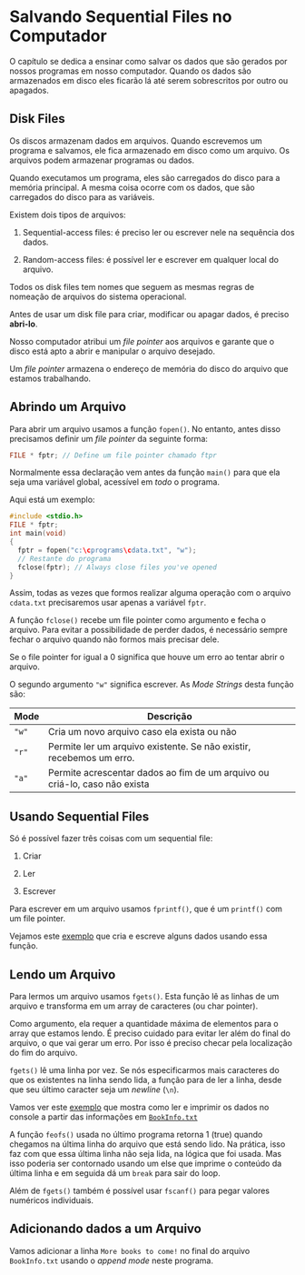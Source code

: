 # Salvando Sequential Files no Computador

O capítulo se dedica a ensinar como salvar os dados que são gerados por nossos programas em nosso computador. Quando os dados são armazenados em disco eles ficarão lá até serem sobrescritos por outro ou apagados.

## Disk Files

Os discos armazenam dados em arquivos. Quando escrevemos um programa e salvamos, ele fica armazenado em disco como um arquivo. Os arquivos podem armazenar programas ou dados.

Quando executamos um programa, eles são carregados do disco para a memória principal. A mesma coisa ocorre com os dados, que são carregados do disco para as variáveis.

Existem dois tipos de arquivos:

1. Sequential-access files: é preciso ler ou escrever nele na sequência dos dados.

2. Random-access files: é possível ler e escrever em qualquer local do arquivo.

Todos os disk files tem nomes que seguem as mesmas regras de nomeação de arquivos do sistema operacional.

Antes de usar um disk file para criar, modificar ou apagar dados, é preciso **abri-lo**.

Nosso computador atribui um *file pointer* aos arquivos e garante que o disco está apto a abrir e manipular o arquivo desejado.

Um *file pointer* armazena o endereço de memória do disco do arquivo que estamos trabalhando.

## Abrindo um Arquivo

Para abrir um arquivo usamos a função `fopen()`. No entanto, antes disso precisamos definir um *file pointer* da seguinte forma:

```C
FILE * fptr; // Define um file pointer chamado ftpr
```

Normalmente essa declaração vem antes da função `main()` para que ela seja uma variável global, acessível em *todo* o programa.

Aqui está um exemplo:

```C
#include <stdio.h>
FILE * fptr;
int main(void)
{
  fptr = fopen("c:\cprograms\cdata.txt", "w");
  // Restante do programa
  fclose(fptr); // Always close files you've opened
}
```

Assim, todas as vezes que formos realizar alguma operação com o arquivo `cdata.txt` precisaremos usar apenas a variável `fptr`.

A função `fclose()` recebe um file pointer como argumento e fecha o arquivo. Para evitar a possibilidade de perder dados, é necessário sempre fechar o arquivo quando não formos mais precisar dele.

Se o file pointer for igual a 0 significa que houve um erro ao tentar abrir o arquivo.

O segundo argumento `"w"` significa escrever. As *Mode Strings* desta função são:

Mode  | Descrição
----- | -------------------------------------------------------------------
`"w"` | Cria um novo arquivo caso ela exista ou não
`"r"` | Permite ler um arquivo existente. Se não existir, recebemos um erro.
`"a"` | Permite acrescentar dados ao fim de um arquivo ou criá-lo, caso não exista

## Usando Sequential Files

Só é possível fazer três coisas com um sequential file:

1. Criar

2. Ler

3. Escrever

Para escrever em um arquivo usamos `fprintf()`, que é um `printf()` com um file pointer.

Vejamos este [exemplo](./sample1.c) que cria e escreve alguns dados usando essa função.

## Lendo um Arquivo

Para lermos um arquivo usamos `fgets()`. Esta função lê as linhas de um arquivo e transforma em um array de caracteres (ou char pointer).

Como argumento, ela requer a quantidade máxima de elementos para o array que estamos lendo. É preciso cuidado para evitar ler além do final do arquivo, o que vai gerar um erro. Por isso é preciso checar pela localização do fim do arquivo.

`fgets()` lê uma linha por vez. Se nós especificarmos mais caracteres do que os existentes na linha sendo lida, a função para de ler a linha, desde que seu último caracter seja um *newline* (`\n`).

Vamos ver este [exemplo](./sample2.c) que mostra como ler e imprimir os dados no console a partir das informações em [`BookInfo.txt`](./BookInfo.txt)

A função `feofs()` usada no último programa retorna 1 (true) quando chegamos na última linha do arquivo que está sendo lido. Na prática, isso faz com que essa última linha não seja lida, na lógica que foi usada. Mas isso poderia ser contornado usando um else que imprime o conteúdo da última linha e em seguida dá um `break` para sair do loop.

Além de `fgets()` também é possível usar `fscanf()` para pegar valores numéricos individuais.

## Adicionando dados a um Arquivo

Vamos adicionar a linha `More books to come!` no final do arquivo `BookInfo.txt` usando o *append mode* neste programa.
